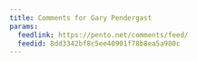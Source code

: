 ```yaml
---
title: Comments for Gary Pendergast
params:
  feedlink: https://pento.net/comments/feed/
  feedid: 8dd3342bf8c5ee40901f78b8ea5a980c
---
```

